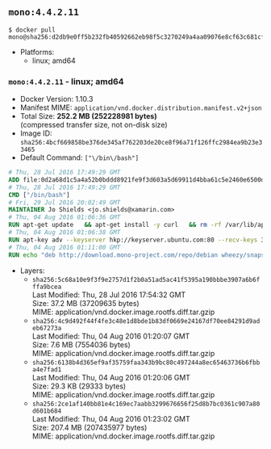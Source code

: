 ## `mono:4.4.2.11`

```console
$ docker pull mono@sha256:d2db9e0ff5b232fb40592662eb98f5c3270249a4aa09076e8cf63c681cfbb9a1
```

-	Platforms:
	-	linux; amd64

### `mono:4.4.2.11` - linux; amd64

-	Docker Version: 1.10.3
-	Manifest MIME: `application/vnd.docker.distribution.manifest.v2+json`
-	Total Size: **252.2 MB (252228981 bytes)**  
	(compressed transfer size, not on-disk size)
-	Image ID: `sha256:4bcf669858be376de345af762203de20ce8f96a71f126ffc2984ea9b23e33465`
-	Default Command: `["\/bin\/bash"]`

```dockerfile
# Thu, 28 Jul 2016 17:49:29 GMT
ADD file:0d2a68d1c5a4a52b0bddd8921fe9f3d603a5d69911d4bba61c5e2460e6500d76 in /
# Thu, 28 Jul 2016 17:49:29 GMT
CMD ["/bin/bash"]
# Fri, 29 Jul 2016 20:02:49 GMT
MAINTAINER Jo Shields <jo.shields@xamarin.com>
# Thu, 04 Aug 2016 01:06:36 GMT
RUN apt-get update   && apt-get install -y curl   && rm -rf /var/lib/apt/lists/*
# Thu, 04 Aug 2016 01:06:38 GMT
RUN apt-key adv --keyserver hkp://keyserver.ubuntu.com:80 --recv-keys 3FA7E0328081BFF6A14DA29AA6A19B38D3D831EF
# Thu, 04 Aug 2016 01:11:00 GMT
RUN echo "deb http://download.mono-project.com/repo/debian wheezy/snapshots/4.4.2.11 main" > /etc/apt/sources.list.d/mono-xamarin.list   && apt-get update   && apt-get install -y binutils mono-devel ca-certificates-mono fsharp mono-vbnc nuget referenceassemblies-pcl   && rm -rf /var/lib/apt/lists/* /tmp/*
```

-	Layers:
	-	`sha256:5c68a10e9f3f9e2757d1f2b0a51ad5ac41f5395a190bbbe3907a6b6fffa9bcea`  
		Last Modified: Thu, 28 Jul 2016 17:54:32 GMT  
		Size: 37.2 MB (37209635 bytes)  
		MIME: application/vnd.docker.image.rootfs.diff.tar.gzip
	-	`sha256:4c9d492f44f4fe3c48e1d8bde1b83df0669e24167df70ee84291d9adeb67273a`  
		Last Modified: Thu, 04 Aug 2016 01:20:07 GMT  
		Size: 7.6 MB (7554036 bytes)  
		MIME: application/vnd.docker.image.rootfs.diff.tar.gzip
	-	`sha256:6138b4d365ef9af35759faa343b9bc80c497244a8ec65463736b6fbba4e7fad1`  
		Last Modified: Thu, 04 Aug 2016 01:20:06 GMT  
		Size: 29.3 KB (29333 bytes)  
		MIME: application/vnd.docker.image.rootfs.diff.tar.gzip
	-	`sha256:2ce1af140bb81e4c169ec7aabb3299676656f25d8b7bc0361c907a80d601b684`  
		Last Modified: Thu, 04 Aug 2016 01:23:02 GMT  
		Size: 207.4 MB (207435977 bytes)  
		MIME: application/vnd.docker.image.rootfs.diff.tar.gzip
